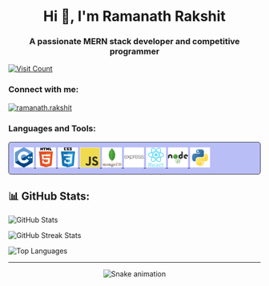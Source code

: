 <h1 align="center">Hi 👋, I'm Ramanath Rakshit</h1>
<h3 align="center">A passionate MERN stack developer and competitive programmer</h3>

<p>
  <a href="https://visitcount.itsvg.in">
    <img src="https://visitcount.itsvg.in/api?id=Raxy777&icon=5&color=9" alt="Visit Count" />
  </a>
</p>
<h3 align="left">Connect with me:</h3>
<p align="left">
<a href="https://instagram.com/ramanath.rakshit" target="blank"><img align="center" src="https://raw.githubusercontent.com/rahuldkjain/github-profile-readme-generator/master/src/images/icons/Social/instagram.svg" alt="ramanath.rakshit" height="30" width="40" /></a>
</p>

<h3 align="left">Languages and Tools:</h3>
<p align="left" style="background-color: #b9bef7; padding: 10px; border: 1px solid #2F3136; border-radius: 5px;" ><a href="https://www.w3schools.com/cpp/" target="_blank" rel="noreferrer"> <img src="https://raw.githubusercontent.com/devicons/devicon/master/icons/cplusplus/cplusplus-original.svg" alt="cplusplus" width="40" height="40"/> </a><a href="https://www.w3.org/html/" target="_blank" rel="noreferrer"> <img src="https://raw.githubusercontent.com/devicons/devicon/master/icons/html5/html5-original-wordmark.svg" alt="html5" width="40" height="40"/> </a><a href="https://www.w3schools.com/css/" target="_blank" rel="noreferrer"> <img src="https://raw.githubusercontent.com/devicons/devicon/master/icons/css3/css3-original-wordmark.svg" alt="css3" width="40" height="40"/> </a> <a href="https://developer.mozilla.org/en-US/docs/Web/JavaScript" target="_blank" rel="noreferrer"> <img src="https://raw.githubusercontent.com/devicons/devicon/master/icons/javascript/javascript-original.svg" alt="javascript" width="40" height="40"/> </a><a href="https://www.mongodb.com/" target="_blank" rel="noreferrer"> <img src="https://raw.githubusercontent.com/devicons/devicon/master/icons/mongodb/mongodb-original-wordmark.svg" alt="mongodb" width="40" height="40"/> </a><a href="https://expressjs.com" target="_blank" rel="noreferrer"> <img src="https://raw.githubusercontent.com/devicons/devicon/master/icons/express/express-original-wordmark.svg" alt="express" width="40" height="40"/> </a><a href="https://reactjs.org/" target="_blank" rel="noreferrer"> <img src="https://raw.githubusercontent.com/devicons/devicon/master/icons/react/react-original-wordmark.svg" alt="react" width="40" height="40"/> </a><a href="https://nodejs.org" target="_blank" rel="noreferrer"> <img src="https://raw.githubusercontent.com/devicons/devicon/master/icons/nodejs/nodejs-original-wordmark.svg" alt="nodejs" width="40" height="40"/> </a><a href="https://www.python.org" target="_blank" rel="noreferrer"> <img src="https://raw.githubusercontent.com/devicons/devicon/master/icons/python/python-original.svg" alt="python" width="40" height="40"/> </a> 
    </p>
<h2>📊 GitHub Stats:</h2>
<p>
  <img src="https://github-readme-stats.vercel.app/api?username=Raxy777&theme=tokyonight&hide_border=false&include_all_commits=false&count_private=false" alt="GitHub Stats" />
</p>
<p>
  <img src="https://github-readme-streak-stats.herokuapp.com/?user=Raxy777&theme=tokyonight&hide_border=false" alt="GitHub Streak Stats" />
</p>
<p>
  <img src="https://github-readme-stats.vercel.app/api/top-langs/?username=Raxy777&theme=tokyonight&hide_border=false&include_all_commits=false&count_private=false&layout=compact" alt="Top Languages" />
</p>

<hr/>

<p align="center">
  <img src="https://github.com/Raxy777/Raxy777/blob/output/snake.svg" alt="Snake animation" />
</p>

